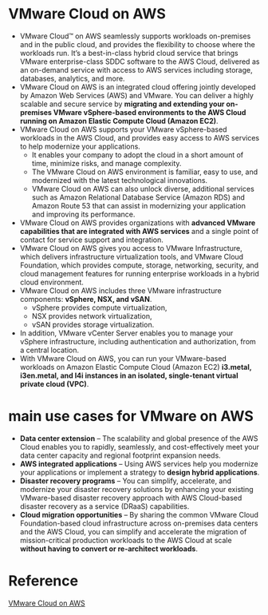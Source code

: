 # VMware Cloud on AWS
+ VMware Cloud™ on AWS seamlessly supports workloads on-premises and in the public cloud, and provides the flexibility to choose where the workloads run. It’s a best-in-class hybrid cloud service that brings VMware enterprise-class SDDC software to the AWS Cloud, delivered as an on-demand service with access to AWS services including storage, databases, analytics, and more. 
+ VMware Cloud on AWS is an integrated cloud offering jointly developed by Amazon Web Services (AWS) and VMware. You can deliver a highly scalable and secure service by **migrating and extending your on-premises VMware vSphere-based environments to the AWS Cloud running on Amazon Elastic Compute Cloud (Amazon EC2)**.
+ VMware Cloud on AWS supports your VMware vSphere-based workloads in the AWS Cloud, and provides easy access to AWS services to help modernize your applications.
    + It enables your company to adopt the cloud in a short amount of time, minimize risks, and manage complexity.
    + The VMware Cloud on AWS environment is familiar, easy to use, and modernized with the latest technological innovations.
    + VMware Cloud on AWS can also unlock diverse, additional services such as Amazon Relational Database Service (Amazon RDS) and Amazon Route 53 that can assist in modernizing your application and improving its performance.
+ VMware Cloud on AWS provides organizations with **advanced VMware capabilities that are integrated with AWS services** and a single point of contact for service support and integration.
+ VMware Cloud on AWS gives you access to VMware Infrastructure, which delivers infrastructure virtualization tools, and VMware Cloud Foundation, which provides compute, storage, networking, security, and cloud management features for running enterprise workloads in a hybrid cloud environment.
+ VMware Cloud on AWS includes three VMware infrastructure components: **vSphere, NSX, and vSAN**.
    + vSphere provides compute virtualization, 
    + NSX provides network virtualization, 
    + vSAN provides storage virtualization.
+ In addition, VMware vCenter Server enables you to manage your vSphere infrastructure, including authentication and authorization, from a central location.
+ With VMware Cloud on AWS, you can run your VMware-based workloads on Amazon Elastic Compute Cloud (Amazon EC2) **i3.metal, i3en.metal, and I4i instances in an isolated, single-tenant virtual private cloud (VPC)**.
# main use cases for VMware on AWS
+ **Data center extension** – The scalability and global presence of the AWS Cloud enables you to rapidly, seamlessly, and cost-effectively meet your data center capacity and regional footprint expansion needs.
+ **AWS integrated applications** – Using AWS services help you modernize your applications or implement a strategy to **design hybrid applications**.
+ **Disaster recovery programs** – You can simplify, accelerate, and modernize your disaster recovery solutions by enhancing your existing VMware-based disaster recovery approach with AWS Cloud-based disaster recovery as a service (DRaaS) capabilities.
+ **Cloud migration opportunities** – By sharing the common VMware Cloud Foundation-based cloud infrastructure across on-premises data centers and the AWS Cloud, you can simplify and accelerate the migration of mission-critical production workloads to the AWS Cloud at scale **without having to convert or re-architect workloads**.
# Reference
[VMware Cloud on AWS](https://docs.aws.amazon.com/prescriptive-guidance/latest/strategy-vmware-cloud-on-aws/resources.html)